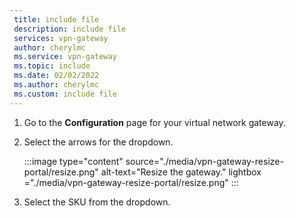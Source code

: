 ```yaml
---
 title: include file
 description: include file
 services: vpn-gateway
 author: cherylmc
 ms.service: vpn-gateway
 ms.topic: include
 ms.date: 02/02/2022
 ms.author: cherylmc
 ms.custom: include file
---
```



1. Go to the **Configuration** page for your virtual network gateway.
1. Select the arrows for the dropdown.

   :::image type="content" source="./media/vpn-gateway-resize-portal/resize.png" alt-text="Resize the gateway." lightbox ="./media/vpn-gateway-resize-portal/resize.png" :::
1. Select the SKU from the dropdown.